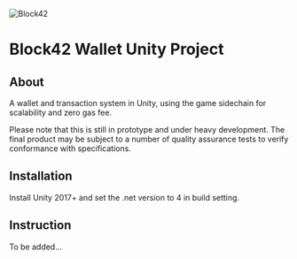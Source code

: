 ![Block42](https://static.wixstatic.com/media/0f9f87_48376b7086e84c1b9d2a3f86212f5c44~mv2.png/v1/fill/w_300,h_300,al_c,usm_0.66_1.00_0.01/0f9f87_48376b7086e84c1b9d2a3f86212f5c44~mv2.png)

# Block42 Wallet Unity Project

## About
A wallet and transaction system in Unity, using the game sidechain for scalability and zero gas fee.

Please note that this is still in prototype and under heavy development. The final product may be subject to a number of quality assurance tests to verify conformance with specifications.

## Installation
Install Unity 2017+ and set the .net version to 4 in build setting.

## Instruction
To be added...
